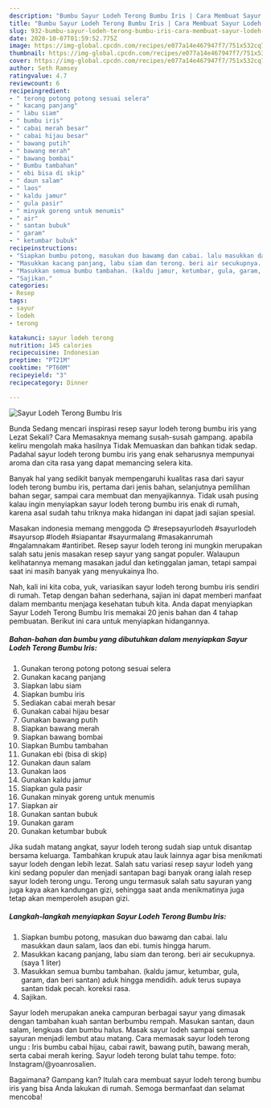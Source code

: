 ```yaml
---
description: "Bumbu Sayur Lodeh Terong Bumbu Iris | Cara Membuat Sayur Lodeh Terong Bumbu Iris Yang Sempurna"
title: "Bumbu Sayur Lodeh Terong Bumbu Iris | Cara Membuat Sayur Lodeh Terong Bumbu Iris Yang Sempurna"
slug: 932-bumbu-sayur-lodeh-terong-bumbu-iris-cara-membuat-sayur-lodeh-terong-bumbu-iris-yang-sempurna
date: 2020-10-07T01:59:52.775Z
image: https://img-global.cpcdn.com/recipes/e077a14e467947f7/751x532cq70/sayur-lodeh-terong-bumbu-iris-foto-resep-utama.jpg
thumbnail: https://img-global.cpcdn.com/recipes/e077a14e467947f7/751x532cq70/sayur-lodeh-terong-bumbu-iris-foto-resep-utama.jpg
cover: https://img-global.cpcdn.com/recipes/e077a14e467947f7/751x532cq70/sayur-lodeh-terong-bumbu-iris-foto-resep-utama.jpg
author: Seth Ramsey
ratingvalue: 4.7
reviewcount: 6
recipeingredient:
- " terong potong potong sesuai selera"
- " kacang panjang"
- " labu siam"
- " bumbu iris"
- " cabai merah besar"
- " cabai hijau besar"
- " bawang putih"
- " bawang merah"
- " bawang bombai"
- " Bumbu tambahan"
- " ebi bisa di skip"
- " daun salam"
- " laos"
- " kaldu jamur"
- " gula pasir"
- " minyak goreng untuk menumis"
- " air"
- " santan bubuk"
- " garam"
- " ketumbar bubuk"
recipeinstructions:
- "Siapkan bumbu potong, masukan duo bawamg dan cabai. lalu masukkan daun salam, laos dan ebi. tumis hingga harum."
- "Masukkan kacang panjang, labu siam dan terong. beri air secukupnya. (saya 1 liter)"
- "Masukkan semua bumbu tambahan. (kaldu jamur, ketumbar, gula, garam, dan beri santan) aduk hingga mendidih. aduk terus supaya santan tidak pecah. koreksi rasa."
- "Sajikan."
categories:
- Resep
tags:
- sayur
- lodeh
- terong

katakunci: sayur lodeh terong 
nutrition: 145 calories
recipecuisine: Indonesian
preptime: "PT21M"
cooktime: "PT60M"
recipeyield: "3"
recipecategory: Dinner

---
```



![Sayur Lodeh Terong Bumbu Iris](https://img-global.cpcdn.com/recipes/e077a14e467947f7/751x532cq70/sayur-lodeh-terong-bumbu-iris-foto-resep-utama.jpg)

Bunda Sedang mencari inspirasi resep sayur lodeh terong bumbu iris yang Lezat Sekali? Cara Memasaknya memang susah-susah gampang. apabila keliru mengolah maka hasilnya Tidak Memuaskan dan bahkan tidak sedap. Padahal sayur lodeh terong bumbu iris yang enak seharusnya mempunyai aroma dan cita rasa yang dapat memancing selera kita.

Banyak hal yang sedikit banyak mempengaruhi kualitas rasa dari sayur lodeh terong bumbu iris, pertama dari jenis bahan, selanjutnya pemilihan bahan segar, sampai cara membuat dan menyajikannya. Tidak usah pusing kalau ingin menyiapkan sayur lodeh terong bumbu iris enak di rumah, karena asal sudah tahu triknya maka hidangan ini dapat jadi sajian spesial.

Masakan indonesia memang menggoda 😊 #resepsayurlodeh #sayurlodeh #sayursop #lodeh #siapantar #sayurmalang #masakanrumah #ngalamnakam #antiribet. Resep sayur lodeh terong ini mungkin merupakan salah satu jenis masakan resep sayur yang sangat populer. Walaupun kelihatannya memang masakan jadul dan ketinggalan jaman, tetapi sampai saat ini masih banyak yang menyukainya lho.


Nah, kali ini kita coba, yuk, variasikan sayur lodeh terong bumbu iris sendiri di rumah. Tetap dengan bahan sederhana, sajian ini dapat memberi manfaat dalam membantu menjaga kesehatan tubuh kita. Anda dapat menyiapkan Sayur Lodeh Terong Bumbu Iris memakai 20 jenis bahan dan 4 tahap pembuatan. Berikut ini cara untuk menyiapkan hidangannya.

<!--inarticleads1-->

##### Bahan-bahan dan bumbu yang dibutuhkan dalam menyiapkan Sayur Lodeh Terong Bumbu Iris:

1. Gunakan  terong potong potong sesuai selera
1. Gunakan  kacang panjang
1. Siapkan  labu siam
1. Siapkan  bumbu iris
1. Sediakan  cabai merah besar
1. Gunakan  cabai hijau besar
1. Gunakan  bawang putih
1. Siapkan  bawang merah
1. Siapkan  bawang bombai
1. Siapkan  Bumbu tambahan
1. Gunakan  ebi (bisa di skip)
1. Gunakan  daun salam
1. Gunakan  laos
1. Gunakan  kaldu jamur
1. Siapkan  gula pasir
1. Gunakan  minyak goreng untuk menumis
1. Siapkan  air
1. Gunakan  santan bubuk
1. Gunakan  garam
1. Gunakan  ketumbar bubuk


Jika sudah matang angkat, sayur lodeh terong sudah siap untuk disantap bersama keluarga. Tambahkan krupuk atau lauk lainnya agar bisa menikmati sayur lodeh dengan lebih lezat. Salah satu variasi resep sayur lodeh yang kini sedang populer dan menjadi santapan bagi banyak orang ialah resep sayur lodeh terong ungu. Terong ungu termasuk salah satu sayuran yang juga kaya akan kandungan gizi, sehingga saat anda menikmatinya juga tetap akan memperoleh asupan gizi. 

<!--inarticleads2-->

##### Langkah-langkah menyiapkan Sayur Lodeh Terong Bumbu Iris:

1. Siapkan bumbu potong, masukan duo bawamg dan cabai. lalu masukkan daun salam, laos dan ebi. tumis hingga harum.
1. Masukkan kacang panjang, labu siam dan terong. beri air secukupnya. (saya 1 liter)
1. Masukkan semua bumbu tambahan. (kaldu jamur, ketumbar, gula, garam, dan beri santan) aduk hingga mendidih. aduk terus supaya santan tidak pecah. koreksi rasa.
1. Sajikan.


Sayur lodeh merupakan aneka campuran berbagai sayur yang dimasak dengan tambahan kuah santan berbumbu rempah. Masukan santan, daun salam, lengkuas dan bumbu halus. Masak sayur lodeh sampai semua sayuran menjadi lembut atau matang. Cara memasak sayur lodeh terong ungu : Iris bumbu cabai hijau, cabai rawit, bawang putih, bawang merah, serta cabai merah kering. Sayur lodeh terong bulat tahu tempe. foto: Instagram/@yoanrosalien. 

Bagaimana? Gampang kan? Itulah cara membuat sayur lodeh terong bumbu iris yang bisa Anda lakukan di rumah. Semoga bermanfaat dan selamat mencoba!
